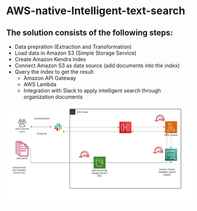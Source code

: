# AWS-native-Intelligent-text-search
## The solution consists of the following steps:
* Data prepration (Extraction and Transformation)
* Load data in Amazon S3 (Simple Storage Service)
* Create Amazon Kendra Index
* Connect Amazon S3 as data source (add documents into the index)
* Query the index to get the result
  * Amazon API Gateway
  * AWS Lambda
  * Integration with Slack to apply intelligent search through organization documents
 
 
![AWS-native-intelligent-search-solution](AWS-native-intelligent-search-solution.jpeg)



